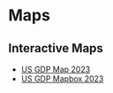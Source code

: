 # Maps

## Interactive Maps

- [US GDP Map 2023](https://imabericheyyrichhh.github.io/maps/us_gdp_map_2023.html)
- [US GDP Mapbox 2023](https://imabericheyyrichhh.github.io/maps/us_gdp_mapbox_2023.html)
